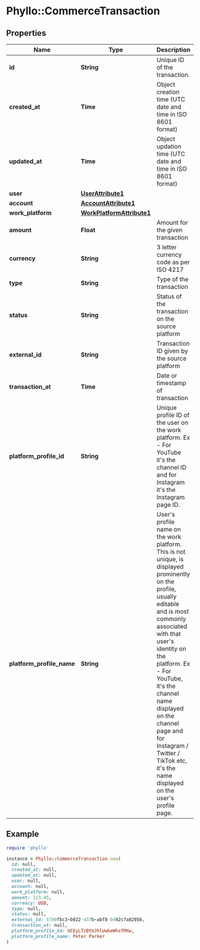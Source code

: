 # Phyllo::CommerceTransaction

## Properties

| Name | Type | Description | Notes |
| ---- | ---- | ----------- | ----- |
| **id** | **String** | Unique ID of the transaction. |  |
| **created_at** | **Time** | Object creation time (UTC date and time in ISO 8601 format) |  |
| **updated_at** | **Time** | Object updation time (UTC date and time in ISO 8601 format) |  |
| **user** | [**UserAttribute1**](UserAttribute1.md) |  |  |
| **account** | [**AccountAttribute1**](AccountAttribute1.md) |  |  |
| **work_platform** | [**WorkPlatformAttribute1**](WorkPlatformAttribute1.md) |  |  |
| **amount** | **Float** | Amount for the given transaction |  |
| **currency** | **String** | 3 letter currency code as per ISO 4217 |  |
| **type** | **String** | Type of the transaction |  |
| **status** | **String** | Status of the transaction on the source platform |  |
| **external_id** | **String** | Transaction ID given by the source platform |  |
| **transaction_at** | **Time** | Date or timestamp of transaction |  |
| **platform_profile_id** | **String** | Unique profile ID of the user on the work platform.   Ex - For YouTube it&#39;s the channel ID and for Instagram it&#39;s the Instagram page ID. |  |
| **platform_profile_name** | **String** | User&#39;s profile name on the work platform. This is not unique, is displayed prominently on the profile, usually editable and is most commonly associated with that user&#39;s identity on the platform.  Ex - For YouTube, it&#39;s the channel name displayed on the channel page and for Instagram / Twitter / TikTok etc, it&#39;s the name displayed on the user&#39;s profile page. |  |

## Example

```ruby
require 'phyllo'

instance = Phyllo::CommerceTransaction.new(
  id: null,
  created_at: null,
  updated_at: null,
  user: null,
  account: null,
  work_platform: null,
  amount: 123.45,
  currency: USD,
  type: null,
  status: null,
  external_id: 5790fbc3-b022-437b-abf8-0492c7a82056,
  transaction_at: null,
  platform_profile_id: UCEyLTzBtHJhlUwkeWhxfMXw,
  platform_profile_name: Peter Parker
)
```

